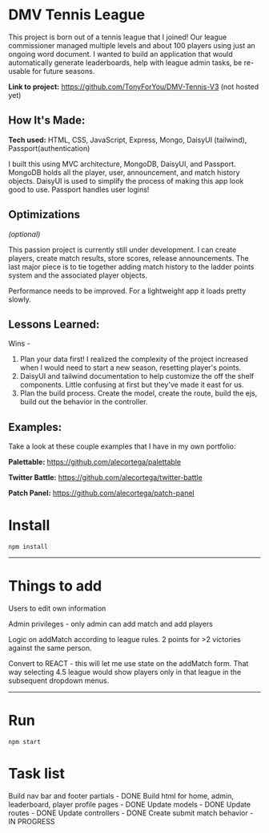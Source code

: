 # DMV Tennis League
This project is born out of a tennis league that I joined! Our league commissioner managed multiple levels and about 100 players using just an ongoing word document. I wanted to build an application that would automatically generate leaderboards, help with league admin tasks, be re-usable for future seasons. 

**Link to project:** https://github.com/TonyForYou/DMV-Tennis-V3 (not hosted yet)

<!-- ![alt tag](http://placecorgi.com/1200/650) -->

## How It's Made:

**Tech used:** HTML, CSS, JavaScript, Express, Mongo, DaisyUI (tailwind), Passport(authentication)

I built this using MVC architecture, MongoDB, DaisyUI, and Passport. MongoDB holds all the player, user, announcement, and match history objects. DaisyUI is used to simplify the process of making this app look good to use. Passport handles user logins!

## Optimizations
*(optional)*

This passion project is currently still under development. I can create players, create match results, store scores, release announcements. The last major piece is to tie together adding match history to the ladder points system and the associated player objects.

Performance needs to be improved. For a lightweight app it loads pretty slowly.

## Lessons Learned:

Wins - 
1. Plan your data first! I realized the complexity of the project increased when I would need to start a new season, resetting player's points. 
2. DaisyUI and tailwind documentation to help customize the off the shelf components. Little confusing at first but they've made it east for us.
3. Plan the build process. Create the model, create the route, build the ejs, build out the behavior in the controller.



## Examples:
Take a look at these couple examples that I have in my own portfolio:

**Palettable:** https://github.com/alecortega/palettable

**Twitter Battle:** https://github.com/alecortega/twitter-battle

**Patch Panel:** https://github.com/alecortega/patch-panel

# Install

`npm install`

---

# Things to add

Users to edit own information

Admin privileges - only admin can add match and add players

Logic on addMatch according to league rules. 2 points for >2 victories against the same person.

Convert to REACT - this will let me use state on the addMatch form. That way selecting 4.5 league would show players only in that league in the subsequent dropdown menus. 

---

# Run

`npm start`

# Task list
Build nav bar and footer partials - DONE
Build html for home, admin, leaderboard, player profile pages - DONE
Update models - DONE
Update routes - DONE
Update controllers - DONE
Create submit match behavior - IN PROGRESS


